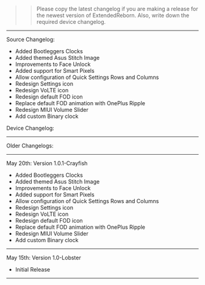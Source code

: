 >> Please copy the latest changelog if you are making a release for the newest version of ExtendedReborn. Also, write down the required device changelog.
____________________________________________________________________________________________________________________________________________________________

Source Changelog: 
- Added Bootleggers Clocks
- Added themed Asus Stitch Image
- Improvements to Face Unlock
- Added support for Smart Pixels
- Allow configuration of Quick Settings Rows and Columns
- Redesign Settings icon
- Redesign VoLTE icon
- Redesign default FOD icon
- Replace default FOD animation with OnePlus Ripple
- Redesign MIUI Volume Slider
- Add custom Binary clock

Device Changelog:


_____________________________________________________________________________________________________________________________________________________________

Older Changelogs:

---------------------------------------------------------------------------------------------------------------------

May 20th:
Version 1.0.1-Crayfish

- Added Bootleggers Clocks
- Added themed Asus Stitch Image
- Improvements to Face Unlock
- Added support for Smart Pixels
- Allow configuration of Quick Settings Rows and Columns
- Redesign Settings icon
- Redesign VoLTE icon
- Redesign default FOD icon
- Replace default FOD animation with OnePlus Ripple
- Redesign MIUI Volume Slider
- Add custom Binary clock

----------------------------------------------------------------------------------------------------------------------

May 15th:
Version 1.0-Lobster

- Initial Release

----------------------------------------------------------------------------------------------------------------------

